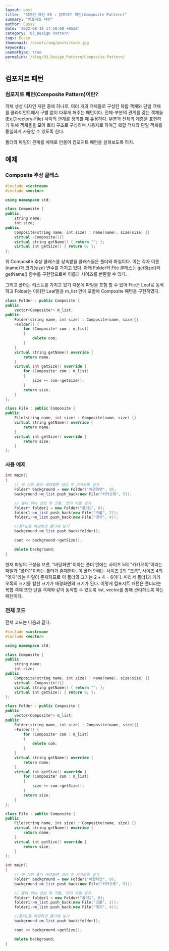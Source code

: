 ```yaml
---
layout: post
title:  "디자인 패턴 05 : 컴포지트 패턴(Composite Pattern)"
summary: "컴포지트 패턴"
author: Eussy
date: '2022-08-19 17:50:00 +0530'
category: '03_Design Pattern'
tags: Eussy
thumbnail: /assets/img/posts/code.jpg
keywords: 
usemathjax: true
permalink: /blog/03_Design_Pattern/Composite-Pattern/
---
```


## 컴포지트 패턴

### 컴포지트 패턴(Composite Pattern)이란?
객체 생성 디자인 패턴 중에 하나로, 여러 개의 객체들로 구성된 복합 객체와 단일 객체를 클라이언트에서 구별 없이 다루게 해주는 패턴이다.
전체-부분의 관계를 갖는 객체들(Ex.Directory-File) 사이의 관계를 정의할 때 유용하다.
부분과 전체의 계층을 표현하기 위해 객체들을 모아 트리 구조로 구성하며 사용자로 하여금 복합 객체와 단일 객체를 동일하게 사용할 수 있도록 한다.

폴더와 파일의 관계를 예제로 만들어 컴포지트 패턴을 살펴보도록 하자.

## 예제

### Composite 추상 클래스

```c++
#include <iostream>
#include <vector>

using namespace std;

class Composite {
public:
	string name;
	int size;
public:
	Composite(string name, int size) : name(name), size(size) {}
	virtual ~Composite(){}
	virtual string getName() { return ""; };
	virtual int getSize() { return 0; };
};
```

위 Composite 추상 클래스를 상속받을 클래스들은 폴더와 파일이다. 이는 각자 이름(name)과 크기(size) 변수를 가지고 있다.
아래 Folder와 File 클래스는 getSize()와 getName() 함수를 구현함으로써 이름과 사이즈를 반환할 수 있다.

그리고 폴더는 리스트를 가지고 있기 때문에 파일을 포함 할 수 있어 File은 Leaf로 동작하고 Folder는 이러한 Leaf들을 m_list 안에 포함해 Composite 패턴을 구현하였다.

```c++
class Folder : public Composite {
public:
	vector<Composite*> m_list; 
public:
	Folder(string name, int size) : Composite(name, size){}
	~Folder() {
		for (Composite* com : m_list)
		{
			delete com;
		}
	}
	virtual string getName() override {
		return name;
	}
	virtual int getSize() override {
		for (Composite* com : m_list)
		{
			size += com->getSize();
		}
		return size;
	}
};

class File : public Composite {
public:
	File(string name, int size) : Composite(name, size) {}
	virtual string getName() override {
		return name;
	}
	virtual int getSize() override {
		return size;
	}
};
```


### 사용 예제

```c++
int main()
{
	// 맨 상위 폴더 배경화면 생성 후 카카오톡 넣기
	Folder* background = new Folder("배경화면", 0);
	background->m_list.push_back(new File("카카오톡", 5));

	// 폴더 하나 생성 후 크롬, 엣지 파일 넣기
	Folder* folder1 = new Folder("폴더1", 0);
	folder1->m_list.push_back(new File("크롬", 2));
	folder1->m_list.push_back(new File("엣지", 4));

	//폴더1을 배경화면 폴더에 넣기
	background->m_list.push_back(folder1);

	cout << background->getSize();

	delete background;
}
```

현재 파일의 구성을 보면, "바탕화면"이라는 폴더 안에는 사이즈 5의 "카카오톡"이라는 파일과 "폴더1"이라는 폴더가 존재한다.
이 폴더 안에는 사이즈 2의 "크롬", 사이즈 4의 "엣지"라는 파일이 존재하므로 이 폴더의 크기는 2 + 4 = 6이다.
따라서 폴더1과 카카오톡의 크기를 합친 크기가 배경화면의 크기가 된다. 이렇게 컴포지트 패턴은 폴더라는 복합 객체 또한 단일 객체와 같이 동작할 수 있도록
list, vector를 통해 관리하도록 하는 패턴이다.


### 전체 코드

전체 코드는 다음과 같다.

```c++
#include <iostream>
#include <vector>

using namespace std;

class Composite {
public:
	string name;
	int size;
public:
	Composite(string name, int size) : name(name), size(size) {}
	virtual ~Composite(){}
	virtual string getName() { return ""; };
	virtual int getSize() { return 0; };
};

class Folder : public Composite {
public:
	vector<Composite*> m_list; 
public:
	Folder(string name, int size) : Composite(name, size){}
	~Folder() {
		for (Composite* com : m_list)
		{
			delete com;
		}
	}
	virtual string getName() override {
		return name;
	}
	virtual int getSize() override {
		for (Composite* com : m_list)
		{
			size += com->getSize();
		}
		return size;
	}
};

class File : public Composite {
public:
	File(string name, int size) : Composite(name, size) {}
	virtual string getName() override {
		return name;
	}
	virtual int getSize() override {
		return size;
	}
};

int main()
{
	// 맨 상위 폴더 배경화면 생성 후 카카오톡 넣기
	Folder* background = new Folder("배경화면", 0);
	background->m_list.push_back(new File("카카오톡", 5));

	// 폴더 하나 생성 후 크롬, 엣지 파일 넣기
	Folder* folder1 = new Folder("폴더1", 0);
	folder1->m_list.push_back(new File("크롬", 2));
	folder1->m_list.push_back(new File("엣지", 4));

	//폴더1을 배경화면 폴더에 넣기
	background->m_list.push_back(folder1);

	cout << background->getSize();

	delete background;
}


```
